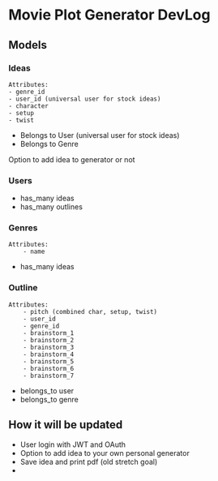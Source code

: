 # Movie Plot Generator DevLog
## Models
### Ideas
    Attributes:
    - genre_id
    - user_id (universal user for stock ideas)
    - character
    - setup
    - twist 
- Belongs to User (universal user for stock ideas)
- Belongs to Genre

Option to add idea to generator or not
    
### Users
- has_many ideas
- has_many outlines

### Genres
    Attributes:
        - name
- has_many ideas
### Outline
    Attributes:
        - pitch (combined char, setup, twist)
        - user_id 
        - genre_id
        - brainstorm_1
        - brainstorm_2
        - brainstorm_3
        - brainstorm_4
        - brainstorm_5
        - brainstorm_6
        - brainstorm_7
- belongs_to user
- belongs_to genre

## How it will be updated
- User login with JWT and OAuth
- Option to add idea to your own personal generator
- Save idea and print pdf (old stretch goal)
- 
